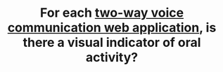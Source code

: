 ---
title: For each [two-way voice communication web application](#two-way-voice-communication-web-application), is there a visual indicator of oral activity?
---